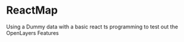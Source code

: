 # ReactMap
Using a Dummy data with a basic react ts programming to test out the OpenLayers Features

